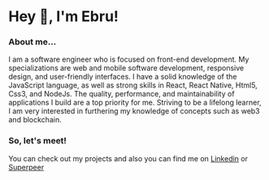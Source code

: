 <h1> Hey 👋, I'm Ebru!</h1>
</h1>

### About me...
I am a software engineer who is focused on front-end development. My specializations are web and mobile software development, responsive design, and user-friendly interfaces. I have a solid knowledge of the JavaScript language, as well as strong skills in React, React Native, Html5, Css3, and NodeJs. The quality, performance, and maintainability of applications I build are a top priority for me. Striving to be a lifelong learner, I am very interested in furthering my knowledge of concepts such as web3 and blockchain.

### So, let's meet!
You can check out my projects and also you can find me on [Linkedin](https://tr.linkedin.com/in/glcebru) or [Superpeer](https://superpeer.com/ebrugulec)
